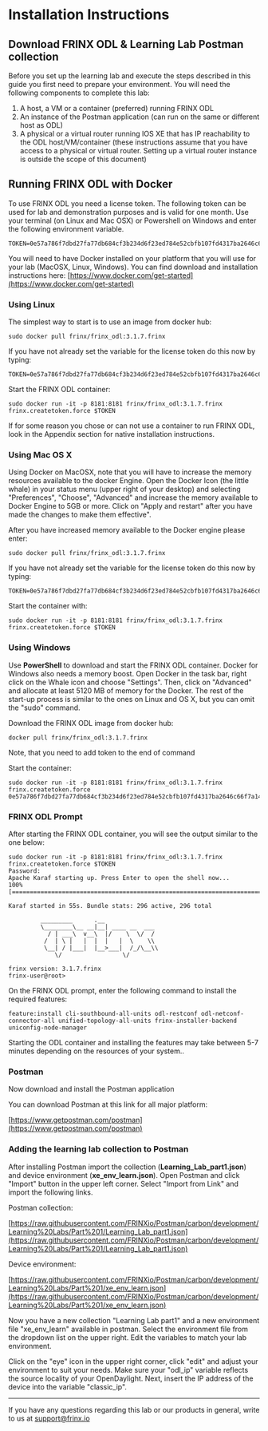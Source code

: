 # Installation Instructions

## Download FRINX ODL & Learning Lab Postman collection

Before you set up the learning lab and execute the steps described in this guide you first need to prepare your environment. You will need the following components to complete this lab:

1.  A host, a VM or a container (preferred) running FRINX ODL
2.  An instance of the Postman application (can run on the same or different host as ODL)
3.  A physical or a virtual router running IOS XE that has IP reachability to the ODL host/VM/container (these instructions assume that you have access to a physical or virtual router. Setting up a virtual router instance is outside the scope of this document)

## Running FRINX ODL with Docker

To use FRINX ODL you need a license token. The following token can be used for lab and demonstration purposes and is valid for one month. Use your terminal (on Linux and Mac OSX) or Powershell on Windows and enter the following environment variable.

    TOKEN=0e57a786f7dbd27fa77db684cf3b234d6f23ed784e52cbfb107fd4317ba2646c66f7a141b0e823946d8f9d956852c95d33dc82f945779b1c9969049e94935b2a

You will need to have Docker installed on your platform that you will use for your lab (MacOSX, Linux, Windows). You can find download and installation instructions here: [https://www.docker.com/get-started](https://www.docker.com/get-started)

### Using Linux

The simplest way to start is to use an image from docker hub:

    sudo docker pull frinx/frinx_odl:3.1.7.frinx

If you have not already set the variable for the license token do this now by typing:

    TOKEN=0e57a786f7dbd27fa77db684cf3b234d6f23ed784e52cbfb107fd4317ba2646c66f7a141b0e823946d8f9d956852c95d33dc82f945779b1c9969049e94935b2a

Start the FRINX ODL container:

    sudo docker run -it -p 8181:8181 frinx/frinx_odl:3.1.7.frinx frinx.createtoken.force $TOKEN

If for some reason you chose or can not use a container to run FRINX ODL, look in the Appendix section for native installation instructions.

### Using Mac OS X

Using Docker on MacOSX, note that you will have to increase the memory resources available to the docker Engine. Open the Docker Icon (the little whale) in your status menu (upper right of your desktop) and selecting "Preferences", "Choose", "Advanced" and increase the memory available to Docker Engine to 5GB or more. Click on "Apply and restart" after you have made the changes to make them effective".

After you have increased memory available to the Docker engine please enter:

    sudo docker pull frinx/frinx_odl:3.1.7.frinx

If you have not already set the variable for the license token do this now by typing:

    TOKEN=0e57a786f7dbd27fa77db684cf3b234d6f23ed784e52cbfb107fd4317ba2646c66f7a141b0e823946d8f9d956852c95d33dc82f945779b1c9969049e94935b2a

Start the container with:

    sudo docker run -it -p 8181:8181 frinx/frinx_odl:3.1.7.frinx frinx.createtoken.force $TOKEN

### Using Windows

Use **PowerShell** to download and start the FRINX ODL container. Docker for Windows also needs a memory boost. Open Docker in the task bar, right click on the Whale icon and choose "Settings". Then, click on "Advanced" and allocate at least 5120 MB of memory for the Docker. The rest of the start-up process is similar to the ones on Linux and OS X, but you can omit the "sudo" command.

Download the FRINX ODL image from docker hub:

    docker pull frinx/frinx_odl:3.1.7.frinx

Note, that you need to add token to the end of command

Start the container:

    sudo docker run -it -p 8181:8181 frinx/frinx_odl:3.1.7.frinx frinx.createtoken.force 0e57a786f7dbd27fa77db684cf3b234d6f23ed784e52cbfb107fd4317ba2646c66f7a141b0e823946d8f9d956852c95d33dc82f945779b1c9969049e94935b2a

### FRINX ODL Prompt

After starting the FRINX ODL container, you will see the output similar to the one below:

    sudo docker run -it -p 8181:8181 frinx/frinx_odl:3.1.7.frinx frinx.createtoken.force $TOKEN
    Password:
    Apache Karaf starting up. Press Enter to open the shell now...
    100% [========================================================================]

    Karaf started in 55s. Bundle stats: 296 active, 296 total

             _________      .__
             \________\__ __|__| ____ __  ___
               / | ___\  v__\  |/    \  \/  /
              /  | \ |   |  |  |   |  \    \\
              \__| / |___|  |__>___|  /_/\__\\
                 \/                 \/

    frinx version: 3.1.7.frinx
    frinx-user@root>

On the FRINX ODL prompt, enter the following command to install the required features:

    feature:install cli-southbound-all-units odl-restconf odl-netconf-connector-all unified-topology-all-units frinx-installer-backend uniconfig-node-manager

Starting the ODL container and installing the features may take between 5-7 minutes depending on the resources of your system..

### Postman

Now download and install the Postman application

You can download Postman at this link for all major platform:

[https://www.getpostman.com/postman](https://www.getpostman.com/postman)

### Adding the learning lab collection to Postman

After installing Postman import the collection (**Learning_Lab_part1.json**) and device environment (**xe_env_learn.json**). Open Postman and click "Import" button in the upper left corner. Select "Import from Link" and import the following links.

Postman collection:

[https://raw.githubusercontent.com/FRINXio/Postman/carbon/development/Learning%20Labs/Part%201/Learning_Lab_part1.json](https://raw.githubusercontent.com/FRINXio/Postman/carbon/development/Learning%20Labs/Part%201/Learning_Lab_part1.json)

Device environment:

[https://raw.githubusercontent.com/FRINXio/Postman/carbon/development/Learning%20Labs/Part%201/xe_env_learn.json](https://raw.githubusercontent.com/FRINXio/Postman/carbon/development/Learning%20Labs/Part%201/xe_env_learn.json)

Now you have a new collection "Learning Lab part1" and a new environment file "xe_env_learn" available in postman. Select the environment file from the dropdown list on the upper right. Edit the variables to match your lab environment.

Click on the "eye" icon in the upper right corner, click "edit" and adjust your environment to suit your needs. Make sure your "odl_ip" variable reflects the source locality of your OpenDaylight. Next, insert the IP address of the device into the variable "classic_ip".

---
If you have any questions regarding this lab or our products in general, write to us at [support@frinx.io](mailto:support@frinx.io)
